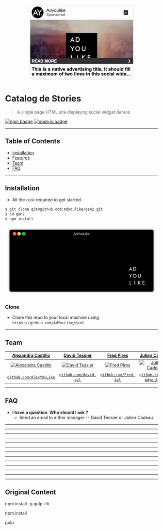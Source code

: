 <p align="center">
  <a href="admin.adyoulike.com">
    <img src="/git_imgs/soc-story-logo.gif?raw=true" width="350"/>
  </a>
</p>

# Catalog de Stories 


> A single page HTML site displaying social widget demos

[![npm badge](https://img.shields.io/static/v1.svg?label=npm&message=6.9.2&style=flat-square&color=#83cd29)](https://github.com/npm/cli) [![node.js badge](https://img.shields.io/static/v1.svg?label=nodejs&message=v10.16.0&style=flat-square&color=#CD040B)](https://nodejs.org/en/) 


---

## Table of Contents

- [Installation](#installation)
- [Features](#features)
- [Team](#team)
- [FAQ](#faq)

---

## Installation
- All the `code` required to get started
```shell
$ git clone git@github.com:Adyoulike/gen2.git
$ cd gen2
$ npm install
```

<p align="center"><img src="/git_imgs/git-npm-install.gif?raw=true"/></p>

### Clone

- Clone this repo to your local machine using `https://github.com/AdYouLike/gen2`

---

## Team

| <a href="https://github.com/AlexYouLike" target="_blank">**Alexandra Castillo**</a> | <a href="http://github.com/david-ayl" target="_blank">**David Tessier**</a> | <a href="http://github.com/Fred-ayl" target="_blank">**Fred Pires**</a> | <a href="http://github.com/JC-Adyoulike" target="_blank">**Julien Cadeau**</a> |
| :---: |:---:| :---:| :---:|
| [![Alexandra Castillo](https://avatars1.githubusercontent.com/u/38208246?v=4&s=200)](http://github.com/AlexYouLike)    | [![David Tessier](https://avatars1.githubusercontent.com/u/11030033?s=200&v=4)](http://github.com/david-ayl) | [![Fred Pires](https://avatars2.githubusercontent.com/u/25509785?s=200&v=4)](http://github.com/Fred-ayl)  | [![Julien Cadeau](https://avatars2.githubusercontent.com/u/25458695?s=200&v=4)](http://github.com/JC-Adyoulike)  |
| <a href="http://github.com/AlexYouLike" target="_blank">`github.com/AlexYouLike`</a> | <a href="http://github.com/david-ayl" target="_blank">`github.com/david-ayl`</a> | <a href="http://github.com/Fred-Ayl" target="_blank">`github.com/Fred-Ayl`</a> | <a href="http://github.com/JC-Adyoulike" target="_blank">`github.com/JC-Adyoulike`</a> |

---

## FAQ

- **I have a question. Who should I ask ?**
    - Send an email to either manager -- David Tessier or Julien Cadeau

---


---
---
---
---
---
---
---
---
---
---
---
---

## Original Content

npm install -g gulp-cli

npm install

gulp
